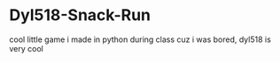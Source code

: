 # Dyl518-Snack-Run

cool little game i made in python during class cuz i was bored, dyl518 is very cool 
